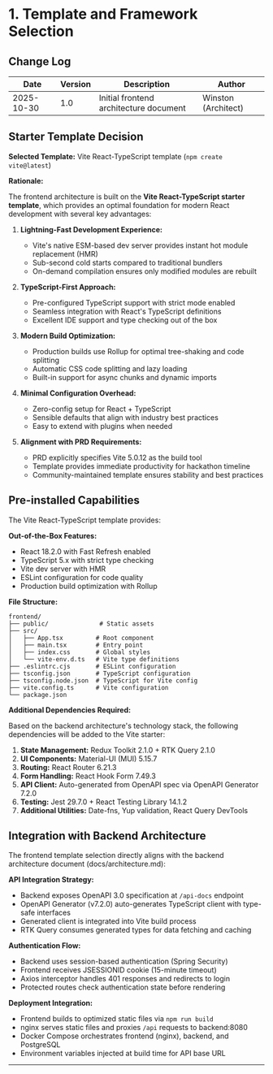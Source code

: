 # 1. Template and Framework Selection

## Change Log

| Date | Version | Description | Author |
|------|---------|-------------|--------|
| 2025-10-30 | 1.0 | Initial frontend architecture document | Winston (Architect) |

## Starter Template Decision

**Selected Template:** Vite React-TypeScript template (`npm create vite@latest`)

**Rationale:**

The frontend architecture is built on the **Vite React-TypeScript starter template**, which provides an optimal foundation for modern React development with several key advantages:

1. **Lightning-Fast Development Experience:**
   - Vite's native ESM-based dev server provides instant hot module replacement (HMR)
   - Sub-second cold starts compared to traditional bundlers
   - On-demand compilation ensures only modified modules are rebuilt

2. **TypeScript-First Approach:**
   - Pre-configured TypeScript support with strict mode enabled
   - Seamless integration with React's TypeScript definitions
   - Excellent IDE support and type checking out of the box

3. **Modern Build Optimization:**
   - Production builds use Rollup for optimal tree-shaking and code splitting
   - Automatic CSS code splitting and lazy loading
   - Built-in support for async chunks and dynamic imports

4. **Minimal Configuration Overhead:**
   - Zero-config setup for React + TypeScript
   - Sensible defaults that align with industry best practices
   - Easy to extend with plugins when needed

5. **Alignment with PRD Requirements:**
   - PRD explicitly specifies Vite 5.0.12 as the build tool
   - Template provides immediate productivity for hackathon timeline
   - Community-maintained template ensures stability and best practices

## Pre-installed Capabilities

The Vite React-TypeScript template provides:

**Out-of-the-Box Features:**
- React 18.2.0 with Fast Refresh enabled
- TypeScript 5.x with strict type checking
- Vite dev server with HMR
- ESLint configuration for code quality
- Production build optimization with Rollup

**File Structure:**
```
frontend/
├── public/              # Static assets
├── src/
│   ├── App.tsx         # Root component
│   ├── main.tsx        # Entry point
│   ├── index.css       # Global styles
│   └── vite-env.d.ts   # Vite type definitions
├── .eslintrc.cjs       # ESLint configuration
├── tsconfig.json       # TypeScript configuration
├── tsconfig.node.json  # TypeScript for Vite config
├── vite.config.ts      # Vite configuration
└── package.json
```

**Additional Dependencies Required:**

Based on the backend architecture's technology stack, the following dependencies will be added to the Vite starter:

1. **State Management:** Redux Toolkit 2.1.0 + RTK Query 2.1.0
2. **UI Components:** Material-UI (MUI) 5.15.7
3. **Routing:** React Router 6.21.3
4. **Form Handling:** React Hook Form 7.49.3
5. **API Client:** Auto-generated from OpenAPI spec via OpenAPI Generator 7.2.0
6. **Testing:** Jest 29.7.0 + React Testing Library 14.1.2
7. **Additional Utilities:** Date-fns, Yup validation, React Query DevTools

## Integration with Backend Architecture

The frontend template selection directly aligns with the backend architecture document (docs/architecture.md):

**API Integration Strategy:**
- Backend exposes OpenAPI 3.0 specification at `/api-docs` endpoint
- OpenAPI Generator (v7.2.0) auto-generates TypeScript client with type-safe interfaces
- Generated client is integrated into Vite build process
- RTK Query consumes generated types for data fetching and caching

**Authentication Flow:**
- Backend uses session-based authentication (Spring Security)
- Frontend receives JSESSIONID cookie (15-minute timeout)
- Axios interceptor handles 401 responses and redirects to login
- Protected routes check authentication state before rendering

**Deployment Integration:**
- Frontend builds to optimized static files via `npm run build`
- nginx serves static files and proxies `/api` requests to backend:8080
- Docker Compose orchestrates frontend (nginx), backend, and PostgreSQL
- Environment variables injected at build time for API base URL

---
